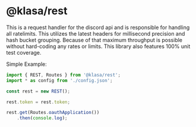 # @klasa/rest
This is a request handler for the discord api and is responsible for handling all ratelimits. This utilizes the latest headers for millisecond precision and hash bucket grouping. Because of that maximum throughput is possible without hard-coding any rates or limits. This library also features 100% unit test coverage.

Simple Example:
```typescript
import { REST, Routes } from '@klasa/rest';
import * as config from './config.json';

const rest = new REST();

rest.token = rest.token;

rest.get(Routes.oauthApplication())
    .then(console.log);
```
